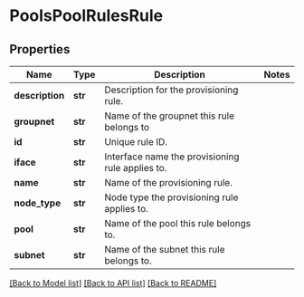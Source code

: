 # PoolsPoolRulesRule

## Properties
Name | Type | Description | Notes
------------ | ------------- | ------------- | -------------
**description** | **str** | Description for the provisioning rule. | 
**groupnet** | **str** | Name of the groupnet this rule belongs to | 
**id** | **str** | Unique rule ID. | 
**iface** | **str** | Interface name the provisioning rule applies to. | 
**name** | **str** | Name of the provisioning rule. | 
**node_type** | **str** | Node type the provisioning rule applies to. | 
**pool** | **str** | Name of the pool this rule belongs to. | 
**subnet** | **str** | Name of the subnet this rule belongs to. | 

[[Back to Model list]](../README.md#documentation-for-models) [[Back to API list]](../README.md#documentation-for-api-endpoints) [[Back to README]](../README.md)


